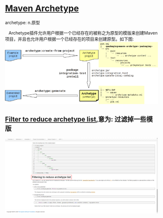 # [Maven Archetype](http://maven.apache.org/archetype/maven-archetype-plugin/)
archetype: n.原型

&nbsp;&nbsp; Archetype插件允许用户根据一个已经存在的被称之为原型的模版来创建Maven项目，并且也允许用户根据一个已经存在的项目来创建原型。如下图: <img src="./pics/archetype-001.png"/>

## [Filter to reduce archetype list](http://maven.apache.org/archetype/maven-archetype-plugin/usage.html),意为: 过滤掉一些模版
<img src="./pics/archetype-002.png"/>

